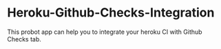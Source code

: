 # Heroku-Github-Checks-Integration
This probot app can help you to integrate your heroku CI with Github Checks tab.
